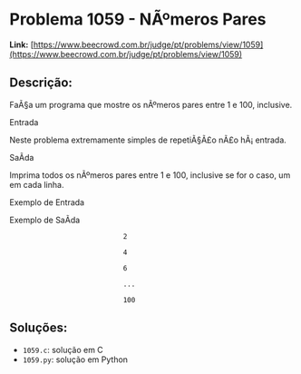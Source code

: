 # Problema 1059 - NÃºmeros Pares

**Link:** [https://www.beecrowd.com.br/judge/pt/problems/view/1059](https://www.beecrowd.com.br/judge/pt/problems/view/1059)

## Descrição:
FaÃ§a um programa que mostre os nÃºmeros pares entre 1 e 100, inclusive.




Entrada




Neste problema extremamente simples de repetiÃ§Ã£o nÃ£o hÃ¡ entrada.




SaÃ­da




Imprima todos os nÃºmeros pares entre 1 e 100, inclusive se for o caso, um em cada linha.












Exemplo de Entrada


Exemplo de SaÃ­da















                                2

                                4

                                6

                                ...

                                100

## Soluções:
- `1059.c`: solução em C
- `1059.py`: solução em Python
